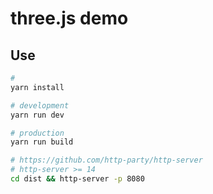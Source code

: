 # three.js demo

## Use

```bash
#
yarn install

# development
yarn run dev

# production
yarn run build

# https://github.com/http-party/http-server
# http-server >= 14
cd dist && http-server -p 8080
```
